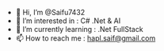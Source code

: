 - 👋 Hi, I’m @Saifu7432
- 👀 I’m interested in : C# .Net & AI
- 🌱 I’m currently learning :  .Net FullStack
- 📫 How to reach me : hapl.saif@gmail.com

<!---
Saifu7432/Saifu7432 is a ✨ special ✨ repository because its `README.md` (this file) appears on your GitHub profile.
You can click the Preview link to take a look at your changes.
--->
